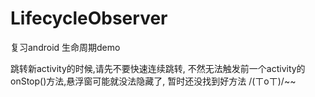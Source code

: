 # LifecycleObserver
复习android 生命周期demo

跳转新activity的时候,请先不要快速连续跳转, 不然无法触发前一个activity的onStop()方法,悬浮窗可能就没法隐藏了, 暂时还没找到好方法 /(ㄒoㄒ)/~~